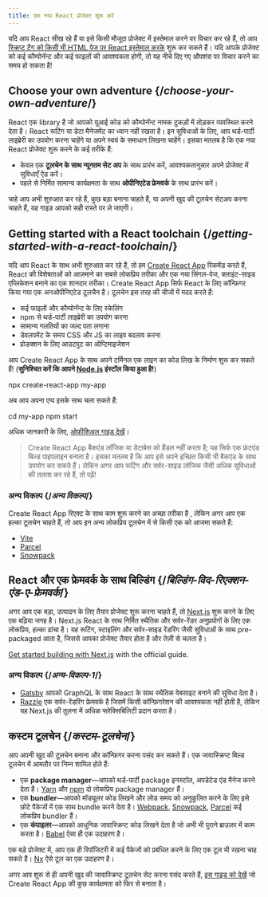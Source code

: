 ```yaml
---
title: एक नया React प्रोजेक्ट शुरू करें
---
```


<Intro>

यदि आप React सीख रहे हैं या इसे किसी मौजूदा प्रोजेक्ट में इस्तेमाल करने पर विचार कर रहे हैं, तो आप [स्क्रिप्ट टैग को किसी भी HTML पेज पर React इस्तेमाल करके](/learn/add-react-to-a-website) शुरू कर सकते हैं। यदि आपके प्रोजेक्ट को कई कौम्पोनॅन्ट और कई फाइलों की आवश्यकता होगी, तो यह नीचे दिए गए औपशंस पर विचार करने का समय हो सकता है!

</Intro>

## Choose your own adventure {/*choose-your-own-adventure*/}

React एक library है जो आपको यूआई कोड को कौम्पोनॅन्ट नामक टुकड़ों में तोड़कर व्यवस्थित करने देता है। React रूटिंग या डेटा मैनेजमेंट का ध्यान नहीं रखता है। इन सुविधाओं के लिए, आप थर्ड-पार्टी लाइब्रेरी का उपयोग करना चाहेंगे या अपने स्वयं के समाधान लिखना चाहेंगे। इसका मतलब है कि एक नया React प्रोजेक्ट शुरू करने के कई तरीके हैं:

* केवल एक **टूलचेन के साथ न्यूनतम सेट अप** के साथ प्रारंभ करें, आवश्यकतानुसार अपने प्रोजेक्ट में सुविधाएँ ऐड करें।
* पहले से निर्मित सामान्य कार्यक्षमता के साथ **ओपीनिएटेड फ्रेमवर्क** के साथ प्रारंभ करें।

चाहे आप अभी शुरुआत कर रहे हैं, कुछ बड़ा बनाना चाहते हैं, या अपनी खुद की टूलचेन सेटअप करना चाहते हैं, यह गाइड आपको सही रास्ते पर ले जाएगी।

## Getting started with a React toolchain {/*getting-started-with-a-react-toolchain*/}

यदि आप React के साथ अभी शुरुआत कर रहे हैं, तो हम [Create React App](https://create-react-app.dev/) रिकमेंड करते हैं, React की विशेषताओं को आज़माने का सबसे लोकप्रिय तरीका और एक नया सिंगल-पेज, क्लाइंट-साइड एप्लिकेशन बनाने का एक शानदार तरीका। Create React App सिर्फ React के लिए कॉन्फ़िगर किया गया एक अनओपीनिएटेड टूलचैन है। टूलचेन इस तरह की चीजों में मदद करते हैं:

* कई फाइलों और कौम्पोनॅन्ट के लिए स्केलिंग
* npm से थर्ड-पार्टी लाइब्रेरी का उपयोग करना
* सामान्य गलतियों का जल्द पता लगाना
* डेवलपमेंट के समय CSS और JS का लाइव बदलाव करना
* प्रोडक्शन के लिए आउटपुट का ऑप्टिमाइजेशन

आप Create React App के साथ अपने टर्मिनल एक लाइन का कोड लिख के निर्माण शुरू कर सकते हैं! (**सुनिश्चित करें कि आपने [Node.js](https://nodejs.org/) इंस्टॉल किया हुआ है!**)

<TerminalBlock>

npx create-react-app my-app

</TerminalBlock>

अब आप अपना एप्प इसके साथ चला सकते हैं:

<TerminalBlock>

cd my-app
npm start

</TerminalBlock>

अधिक जानकारी के लिए, [ओफीशिअल गाइड देखें](https://create-react-app.dev/docs/getting-started)।

> Create React App बैकएंड लॉजिक या डेटाबेस को हैंडल नहीं करता है; यह सिर्फ एक फ्रंटएंड बिल्ड पाइपलाइन बनाता है। इसका मतलब है कि आप इसे अपने इच्छित किसी भी बैकएंड के साथ उपयोग कर सकते हैं। लेकिन अगर आप रूटिंग और सर्वर-साइड लॉजिक जैसी अधिक सुविधाओं की तलाश कर रहे हैं, तो पढ़ें!

### अन्य विकल्प {/*अन्य विकल्प*/}

Create React App रिएक्ट के साथ काम शुरू करने का अच्छा तरीका है , लेकिन अगर आप एक हल्का टूलचेन चाहते हैं, तो आप इन अन्य लोकप्रिय टूलचेन में से किसी एक को आजमा सकते हैं:

* [Vite](https://vitejs.dev/guide/)
* [Parcel](https://parceljs.org/)
* [Snowpack](https://www.snowpack.dev/tutorials/react)

## React और एक फ्रेमवर्क के साथ बिल्डिंग {/*बिल्डिंग-विद-रिएक्शन-एंड-ए-फ्रेमवर्क*/}

अगर आप एक बड़ा, उत्पादन के लिए तैयार प्रोजेक्ट शुरू करना चाहते हैं, तो [Next.js](https://nextjs.org/) शुरू करने के लिए एक बढ़िया जगह है। Next.js React के साथ निर्मित स्थैतिक और सर्वर-रेंडर अनुप्रयोगों के लिए एक लोकप्रिय, हल्का ढांचा है। यह रूटिंग, स्टाइलिंग और सर्वर-साइड रेंडरिंग जैसी सुविधाओं के साथ pre-packaged आता है, जिससे आपका प्रोजेक्ट तैयार होता है और तेज़ी से चलता है।

[Get started building with Next.js](https://nextjs.org/docs/getting-started) with the official guide.

### अन्य विकल्प {/*अन्य-विकल्प-1*/}

* [Gatsby](https://www.gatsbyjs.org/) आपको GraphQL के साथ React  के साथ स्थैतिक वेबसाइट बनाने की सुविधा देता है।
* [Razzle](https://razzlejs.org/) एक सर्वर-रेंडरिंग फ्रेमवर्क है जिसमें किसी कॉन्फ़िगरेशन की आवश्यकता नहीं होती है, लेकिन यह Next.js की तुलना में अधिक फ्लेक्सिबिलिटी प्रदान करता है।

## कस्टम टूलचेन {/*कस्टम-टूलचेन*/}

आप अपनी खुद की टूलचेन बनाना और कॉन्फ़िगर करना पसंद कर सकते हैं। एक जावास्क्रिप्ट बिल्ड टूलचेन में आमतौर पर निम्न शामिल होते हैं:

* एक **package manager**—आपको थर्ड-पार्टी package इनस्टॉल, अपडेटेड एंड मैनेज करने देता है। [Yarn](https://yarnpkg.com/) और [npm](https://www.npmjs.com/) दो लोकप्रिय package manager हैं।
* एक **bundler**—आपको मॉड्यूलर कोड लिखने और लोड समय को अनुकूलित करने के लिए इसे छोटे पैकेजों में एक साथ bundle करने देता है। [Webpack](https://webpack.js.org/), [Snowpack](https://www.snowpack.dev/), [Parcel](https://parceljs.org/) कई लोकप्रिय bundler हैं।
* एक **कंपाइलर**—आपको आधुनिक जावास्क्रिप्ट कोड लिखने देता है जो अभी भी पुराने ब्राउज़र में काम करता है। [Babel](https://babeljs.io/) ऐसा ही एक उदाहरण है।

एक बड़े प्रोजेक्ट में, आप एक ही रिपॉजिटरी में कई पैकेजों को प्रबंधित करने के लिए एक टूल भी रखना चाह सकते हैं। [Nx](https://nx.dev/react) ऐसे टूल का एक उदाहरण है।

अगर आप शुरू से ही अपनी खुद की जावास्क्रिप्ट टूलचेन सेट करना पसंद करते हैं, [इस गाइड को देखें](https://blog.usejournal.com/creating-a-react-app-from-scratch-f3c693b84658) जो Create React App की कुछ कार्यक्षमता को फिर से बनाता है।
